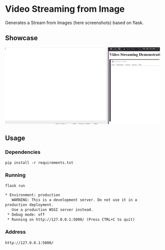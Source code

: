 # Video Streaming from Image

Generates a Stream from Images (here screenshots) based on flask.

## Showcase

![](doc/showcase.gif)

## Usage

### Dependencies

```
pip install -r requirements.txt
```

### Running

```
flask run
```

```
* Environment: production
   WARNING: This is a development server. Do not use it in a production deployment.
   Use a production WSGI server instead.
 * Debug mode: off
 * Running on http://127.0.0.1:5000/ (Press CTRL+C to quit)
```

### Address

```
http://127.0.0.1:5000/
```
